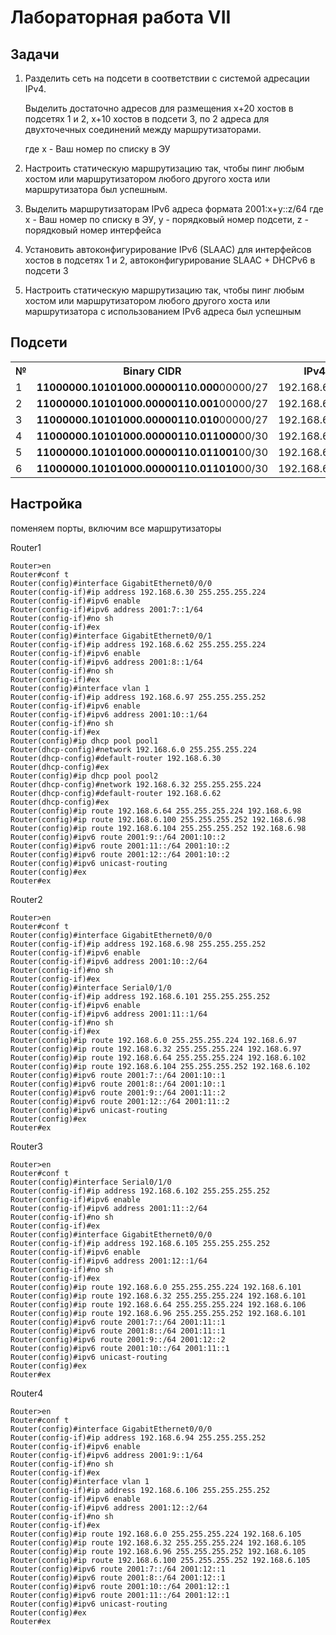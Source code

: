 # Лабораторная работа VII

## Задачи

1. Разделить сеть на подсети в соответствии с системой адресации IPv4.

   Выделить достаточно адресов для размещения x+20 хостов в подсетяx 1 и 2,  x+10 хостов в подсети 3, по 2 адреса для двухточечных соединений между маршрутизаторами.

   где x - Ваш номер по списку в ЭУ
2. Настроить статическую маршрутизацию  так, чтобы пинг любым хостом или маршрутизатором любого другого хоста или маршрутизатора был успешным. 
3. Выделить маршрутизаторам IPv6 адреса формата 2001:x+y::z/64 где x - Ваш номер по списку в ЭУ, y - порядковый номер подсети, z - порядковый номер интерфейса

4. Установить автоконфигурирование IPv6 (SLAAC) для интерфейсов хостов в подсетях 1 и 2, автоконфигурирование SLAAC + DHCPv6 в подсети 3

5. Настроить статическую маршрутизацию так, чтобы пинг любым хостом или маршрутизатором любого другого хоста или маршрутизатора с использованием IPv6 адреса  был успешным

## Подсети
<table>
	<tr>
		<th>№</th>
		<th>Binary CIDR</th>
		<th>IPv4</th>
		<th>Mask</th>
	</tr>
	<tr>
		<td>1</td>
		<td><b>11000000.10101000.00000110.000</b>00000/27</td>
		<td>192.168.6.0</td>
		<td>255.255.255.224</td>
	</tr>
	<tr>
		<td>2</td>
		<td><b>11000000.10101000.00000110.001</b>00000/27</td>
		<td>192.168.6.32</td>
		<td>255.255.255.224</td>
	</tr>
	<tr>
		<td>3</td>
		<td><b>11000000.10101000.00000110.010</b>00000/27</td>
		<td>192.168.6.64</td>
		<td>255.255.255.224</td>
	</tr>
	<tr>
		<td>4</td>
		<td><b>11000000.10101000.00000110.011000</b>00/30</td>
		<td>192.168.6.96</td>
		<td>255.255.255.252</td>
	</tr>
	<tr>
		<td>5</td>
		<td><b>11000000.10101000.00000110.011001</b>00/30</td>
		<td>192.168.6.100</td>
		<td>255.255.255.252</td>
	</tr>
	<tr>
		<td>6</td>
		<td><b>11000000.10101000.00000110.011010</b>00/30</td>
		<td>192.168.6.104</td>
		<td>255.255.255.252</td>
	</tr>
</table>

## Настройка
поменяем порты, включим все маршрутизаторы

Router1
```
Router>en
Router#conf t
Router(config)#interface GigabitEthernet0/0/0
Router(config-if)#ip address 192.168.6.30 255.255.255.224
Router(config-if)#ipv6 enable
Router(config-if)#ipv6 address 2001:7::1/64
Router(config-if)#no sh
Router(config-if)#ex
Router(config)#interface GigabitEthernet0/0/1
Router(config-if)#ip address 192.168.6.62 255.255.255.224
Router(config-if)#ipv6 enable
Router(config-if)#ipv6 address 2001:8::1/64
Router(config-if)#no sh
Router(config-if)#ex
Router(config)#interface vlan 1
Router(config-if)#ip address 192.168.6.97 255.255.255.252
Router(config-if)#ipv6 enable
Router(config-if)#ipv6 address 2001:10::1/64
Router(config-if)#no sh
Router(config-if)#ex
Router(config)#ip dhcp pool pool1
Router(dhcp-config)#network 192.168.6.0 255.255.255.224
Router(dhcp-config)#default-router 192.168.6.30
Router(dhcp-config)#ex
Router(config)#ip dhcp pool pool2
Router(dhcp-config)#network 192.168.6.32 255.255.255.224
Router(dhcp-config)#default-router 192.168.6.62
Router(dhcp-config)#ex
Router(config)#ip route 192.168.6.64 255.255.255.224 192.168.6.98
Router(config)#ip route 192.168.6.100 255.255.255.252 192.168.6.98
Router(config)#ip route 192.168.6.104 255.255.255.252 192.168.6.98
Router(config)#ipv6 route 2001:9::/64 2001:10::2
Router(config)#ipv6 route 2001:11::/64 2001:10::2
Router(config)#ipv6 route 2001:12::/64 2001:10::2
Router(config)#ipv6 unicast-routing
Router(config)#ex
Router#ex
```

Router2
```
Router>en
Router#conf t
Router(config)#interface GigabitEthernet0/0/0
Router(config-if)#ip address 192.168.6.98 255.255.255.252
Router(config-if)#ipv6 enable
Router(config-if)#ipv6 address 2001:10::2/64
Router(config-if)#no sh
Router(config-if)#ex
Router(config)#interface Serial0/1/0
Router(config-if)#ip address 192.168.6.101 255.255.255.252
Router(config-if)#ipv6 enable
Router(config-if)#ipv6 address 2001:11::1/64
Router(config-if)#no sh
Router(config-if)#ex
Router(config)#ip route 192.168.6.0 255.255.255.224 192.168.6.97
Router(config)#ip route 192.168.6.32 255.255.255.224 192.168.6.97
Router(config)#ip route 192.168.6.64 255.255.255.224 192.168.6.102
Router(config)#ip route 192.168.6.104 255.255.255.252 192.168.6.102
Router(config)#ipv6 route 2001:7::/64 2001:10::1
Router(config)#ipv6 route 2001:8::/64 2001:10::1
Router(config)#ipv6 route 2001:9::/64 2001:11::2
Router(config)#ipv6 route 2001:12::/64 2001:11::2
Router(config)#ipv6 unicast-routing
Router(config)#ex
Router#ex
```

Router3
```
Router>en
Router#conf t
Router(config)#interface Serial0/1/0
Router(config-if)#ip address 192.168.6.102 255.255.255.252
Router(config-if)#ipv6 enable
Router(config-if)#ipv6 address 2001:11::2/64
Router(config-if)#no sh
Router(config-if)#ex
Router(config)#interface GigabitEthernet0/0/0
Router(config-if)#ip address 192.168.6.105 255.255.255.252
Router(config-if)#ipv6 enable
Router(config-if)#ipv6 address 2001:12::1/64
Router(config-if)#no sh
Router(config-if)#ex
Router(config)#ip route 192.168.6.0 255.255.255.224 192.168.6.101
Router(config)#ip route 192.168.6.32 255.255.255.224 192.168.6.101
Router(config)#ip route 192.168.6.64 255.255.255.224 192.168.6.106
Router(config)#ip route 192.168.6.96 255.255.255.252 192.168.6.101
Router(config)#ipv6 route 2001:7::/64 2001:11::1
Router(config)#ipv6 route 2001:8::/64 2001:11::1
Router(config)#ipv6 route 2001:9::/64 2001:12::2
Router(config)#ipv6 route 2001:10::/64 2001:11::1
Router(config)#ipv6 unicast-routing
Router(config)#ex
Router#ex
```

Router4
```
Router>en
Router#conf t
Router(config)#interface GigabitEthernet0/0/0
Router(config-if)#ip address 192.168.6.94 255.255.255.252
Router(config-if)#ipv6 enable
Router(config-if)#ipv6 address 2001:9::1/64
Router(config-if)#no sh
Router(config-if)#ex
Router(config)#interface vlan 1
Router(config-if)#ip address 192.168.6.106 255.255.255.252
Router(config-if)#ipv6 enable
Router(config-if)#ipv6 address 2001:12::2/64
Router(config-if)#no sh
Router(config-if)#ex
Router(config)#ip route 192.168.6.0 255.255.255.224 192.168.6.105
Router(config)#ip route 192.168.6.32 255.255.255.224 192.168.6.105
Router(config)#ip route 192.168.6.96 255.255.255.252 192.168.6.105
Router(config)#ip route 192.168.6.100 255.255.255.252 192.168.6.105
Router(config)#ipv6 route 2001:7::/64 2001:12::1
Router(config)#ipv6 route 2001:8::/64 2001:12::1
Router(config)#ipv6 route 2001:10::/64 2001:12::1
Router(config)#ipv6 route 2001:11::/64 2001:12::1
Router(config)#ipv6 unicast-routing
Router(config)#ex
Router#ex
```
